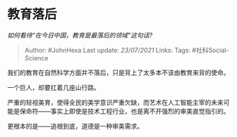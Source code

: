 # 教育落后
*如何看待“在今日中国，教育是最落后的领域”这句话?*

> Author: #JohnHexa
Last update: *23/07/2021* 
Links:
Tags: #社科Social-Science 

 
我们的教育在自然科学方面并不落后，只是背上了太多本不该由教育来背的使命。

一个巨人，却要扛着几座山行路。

严重的轻视美育，使得全民的美学意识严重欠缺，而艺术在人工智能主宰的未来可能是保命符——事实上即使是技术工程行业，也是离不开强烈的审美直觉指引的。

更根本的是——追根到底，道德是一种审美需求。



